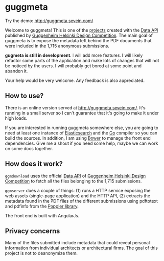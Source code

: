 # guggmeta

Try the demo: http://guggmeta.sevein.com/

Welcome to guggmeta! This is one of the [projects](https://github.com/Guggenheim-Helsinki/Data-API/wiki/List-of-projects-created-with-the-Data-API) created with the [Data API](https://github.com/Guggenheim-Helsinki/Data-API) published by [Guggenheim Helsinki Design Competition](http://designguggenheimhelsinki.org/). The main goal of guggmeta is to expose the metadata left behind the PDF documents that were included in the 1,715 anonymous submissions.

**gugmeta is still in development**. I will add more features. I will likely refactor some parts of the application and make lots of changes that will not be noticed by the users. I will probably get bored at some point and abandon it.

Your help would be very welcome. Any feedback is also appreciated.

## How to use?

There is an online version served at http://guggmeta.sevein.com/. It's running in a small server so I can't guarantee that it's going to make it under high loads.

If you are interested in running guggmeta somewhere else, you are going to need at least one instance of [Elasticsearch](https://www.elastic.co/products/elasticsearch) and the [Go](https://golang.org/) compiler so you can build the sources. In addition, I am using [Bower](http://bower.io/) to manage the front end dependencies. Give me a shout if you need some help, maybe we can work on some docs together.

## How does it work?

```ggmdownload``` uses the official [Data API](https://github.com/Guggenheim-Helsinki/Data-API) of [Guggenheim Helsinki Design Competition](https://github.com/Guggenheim-Helsinki/Data-API) to fetch all the files belonging to the 1,715 submissions.

```ggmserver``` does a couple of things: (1) runs a HTTP service exposing the web assets (single-page application) and the HTTP API, (2) extracts the metadata found in the PDF files of the different submissions using pdftotext and pdfinfo from the [Poppler library](http://poppler.freedesktop.org/).

The front end is built with AngularJs.

## Privacy concerns

Many of the files submitted include metadata that could reveal personal information from individual architects or architectural firms. The goal of this project is not to deanonymize them.
